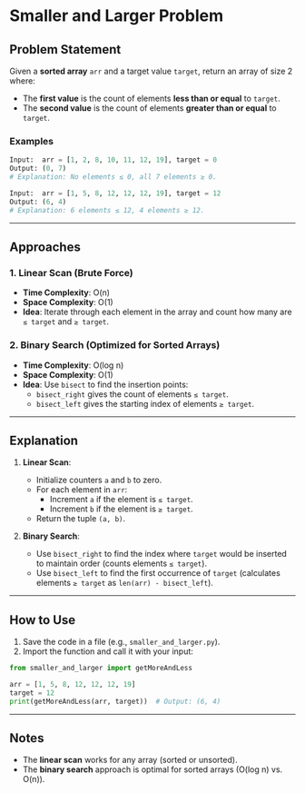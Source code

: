 # Smaller and Larger Problem

## Problem Statement
Given a **sorted array** `arr` and a target value `target`, return an array of size 2 where:
- The **first value** is the count of elements **less than or equal** to `target`.
- The **second value** is the count of elements **greater than or equal** to `target`.

### Examples
```python
Input:  arr = [1, 2, 8, 10, 11, 12, 19], target = 0
Output: (0, 7)  
# Explanation: No elements ≤ 0, all 7 elements ≥ 0.

Input:  arr = [1, 5, 8, 12, 12, 12, 19], target = 12
Output: (6, 4)  
# Explanation: 6 elements ≤ 12, 4 elements ≥ 12.
```

---

## Approaches

### 1. Linear Scan (Brute Force)
- **Time Complexity**: O(n)  
- **Space Complexity**: O(1)  
- **Idea**: Iterate through each element in the array and count how many are `≤ target` and `≥ target`.

### 2. Binary Search (Optimized for Sorted Arrays)
- **Time Complexity**: O(log n)  
- **Space Complexity**: O(1)  
- **Idea**: Use `bisect` to find the insertion points:
  - `bisect_right` gives the count of elements `≤ target`.
  - `bisect_left` gives the starting index of elements `≥ target`.

---
## Explanation
1. **Linear Scan**:
   - Initialize counters `a` and `b` to zero.
   - For each element in `arr`:
     - Increment `a` if the element is `≤ target`.
     - Increment `b` if the element is `≥ target`.
   - Return the tuple `(a, b)`.

2. **Binary Search**:
   - Use `bisect_right` to find the index where `target` would be inserted to maintain order (counts elements `≤ target`).
   - Use `bisect_left` to find the first occurrence of `target` (calculates elements `≥ target` as `len(arr) - bisect_left`).

---

## How to Use
1. Save the code in a file (e.g., `smaller_and_larger.py`).
2. Import the function and call it with your input:
```python
from smaller_and_larger import getMoreAndLess

arr = [1, 5, 8, 12, 12, 12, 19]
target = 12
print(getMoreAndLess(arr, target))  # Output: (6, 4)
```

---

## Notes
- The **linear scan** works for any array (sorted or unsorted).
- The **binary search** approach is optimal for sorted arrays (O(log n) vs. O(n)).
